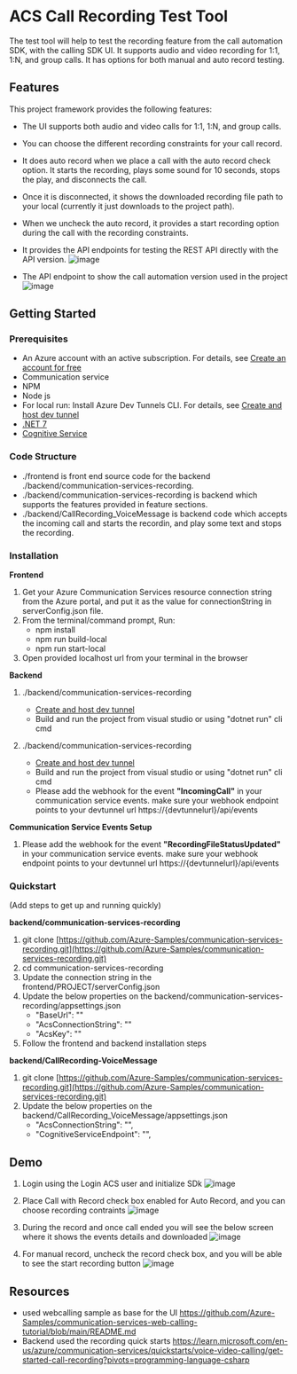 # ACS Call Recording Test Tool

The test tool will help to test the recording feature from the call automation SDK, with the calling SDK UI. It supports audio and video recording for 1:1, 1:N, and group calls. It has options for both manual and auto record testing.

## Features

This project framework provides the following features:

* The UI supports both audio and video calls for 1:1, 1:N, and group calls.
* You can choose the different recording constraints for your call record.
* It does auto record when we place a call with the auto record check option. It starts the recording, plays some sound for 10 seconds, stops the play, and disconnects the call.
* Once it is disconnected, it shows the downloaded recording file path to your local (currently it just downloads to the project path).
* When we uncheck the auto record, it provides a start recording option during the call with the recording constraints.
* It provides the API endpoints for testing the REST API directly with the API version.
  ![image](https://github.com/Azure-Samples/communication-services-recording/assets/146493756/3cc34b48-b371-48b9-8e88-a187256fc0ef)

* The API endpoint to show the call automation version used in the project
  ![image](https://github.com/Azure-Samples/communication-services-recording/assets/146493756/db2a4afc-cea4-4a8e-905b-2ba7da7e4ea2)


## Getting Started

### Prerequisites

* An Azure account with an active subscription. For details, see [Create an account for free](https://aka.ms/Mech-Azureaccount) 
* Communication service
* NPM
* Node js
* For local run: Install Azure Dev Tunnels CLI. For details, see [Create and host dev tunnel](https://learn.microsoft.com/en-us/azure/developer/dev-tunnels/get-started?tabs=windows)
* [.NET 7](https://dotnet.microsoft.com/download)
* [Cognitive Service ](https://learn.microsoft.com/en-us/azure/search/search-create-service-portal)

### Code Structure
* ./frontend is front end source code for the backend ./backend/communication-services-recording.
* ./backend/communication-services-recording is backend which supports the features provided in feature sections.
* ./backend/CallRecording_VoiceMessage is backend code which accepts the incoming call and starts the recordin, and play some text and stops the recording.

### Installation

**Frontend**
1. Get your Azure Communication Services resource connection string from the Azure portal, and put it as the value for connectionString in serverConfig.json file.
2. From the terminal/command prompt, Run:
   * npm install
   * npm run build-local
   * npm run start-local
4. Open provided localhost url from your terminal in the browser

**Backend**

  1. ./backend/communication-services-recording
     
      * [Create and host dev tunnel](https://learn.microsoft.com/en-us/azure/developer/dev-tunnels/get-started?tabs=windows)
      * Build and run the project from visual studio or using "dotnet run" cli cmd
    
  2. ./backend/communication-services-recording

      * [Create and host dev tunnel](https://learn.microsoft.com/en-us/azure/developer/dev-tunnels/get-started?tabs=windows)
      * Build and run the project from visual studio or using "dotnet run" cli cmd
      * Please add the webhook for the event **"IncomingCall"** in your communication service events. make sure your webhook endpoint points to your devtunnel url https://{devtunnelurl}/api/events

**Communication Service Events Setup**
1. Please add the webhook for the event **"RecordingFileStatusUpdated"** in your communication service events. make sure your webhook endpoint points to your devtunnel url https://{devtunnelurl}/api/events
### Quickstart
(Add steps to get up and running quickly)

**backend/communication-services-recording**

1. git clone [https://github.com/Azure-Samples/communication-services-recording.git](https://github.com/Azure-Samples/communication-services-recording.git)
2. cd communication-services-recording
3. Update the connection string in the frontend/PROJECT/serverConfig.json
4. Update the below properties on the backend/communication-services-recording/appsettings.json
    - "BaseUrl": "<your devtunnel url>"
    - "AcsConnectionString": "<your Azure communication service connectionstring>"
    - "AcsKey": "<your Azure communication service connectionstring>"
6. Follow the frontend and backend installation steps
   
**backend/CallRecording-VoiceMessage**

1. git clone [https://github.com/Azure-Samples/communication-services-recording.git](https://github.com/Azure-Samples/communication-services-recording.git)
2. Update the below properties on the backend/CallRecording_VoiceMessage/appsettings.json
   - "AcsConnectionString": "<your Azure communication service connectionstring>",
   - "CognitiveServiceEndpoint": "<your cognitive service endpoint>",  


## Demo

1. Login using the Login ACS user and initialize SDk
   ![image](https://github.com/Azure-Samples/communication-services-recording/assets/146493756/aebaca67-cbcc-4485-910e-bbe9c62d3858)

2. Place Call with Record check box enabled for Auto Record, and you can choose recording contraints
   ![image](https://github.com/Azure-Samples/communication-services-recording/assets/146493756/9e2fc59a-7795-4812-ae22-4c2183df47a0)
3. During the record and once call ended you will see the below screen where it shows the events details and downloaded
   ![image](https://github.com/Azure-Samples/communication-services-recording/assets/146493756/a0e1fcf2-c9b2-45a2-bb73-9ed9549ce42f)

4. For manual record, uncheck the record check box, and you will be able to see the start recording button
   ![image](https://github.com/Azure-Samples/communication-services-recording/assets/146493756/b83fe7b6-2578-4e9c-9217-fd99004a9b24)


## Resources

* used webcalling sample as base for the UI https://github.com/Azure-Samples/communication-services-web-calling-tutorial/blob/main/README.md
* Backend used the recording quick starts https://learn.microsoft.com/en-us/azure/communication-services/quickstarts/voice-video-calling/get-started-call-recording?pivots=programming-language-csharp
